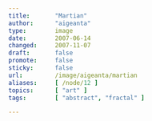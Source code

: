 ```yaml
---
title:       "Martian"
author:      "aigeanta"
type:        image
date:        2007-06-14
changed:     2007-11-07
draft:       false
promote:     false
sticky:      false
url:         /image/aigeanta/martian
aliases:     [ /node/12 ]
topics:      [ "art" ]
tags:        [ "abstract", "fractal" ]

---
```



